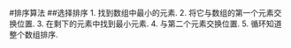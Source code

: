 #排序算法
##选择排序
	1. 找到数组中最小的元素. 
	2. 将它与数组的第一个元素交换位置.
	3. 在剩下的元素中找到最小元素.
	4. 与第二个元素交换位置.
	5. 循环知道整个数组排序.
